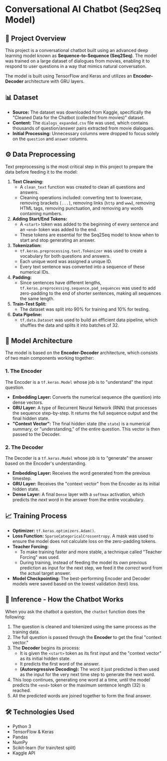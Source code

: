 # Conversational AI Chatbot (Seq2Seq Model)

## 🚀 Project Overview

This project is a conversational chatbot built using an advanced deep learning model known as **Sequence-to-Sequence (Seq2Seq)**. The model was trained on a large dataset of dialogues from movies, enabling it to respond to user questions in a way that mimics natural conversation.

The model is built using TensorFlow and Keras and utilizes an **Encoder-Decoder** architecture with GRU layers.

## 📊 Dataset

* **Source:** The dataset was downloaded from Kaggle, specifically the "Cleaned Data for the Chatbot (collected from movies)" dataset.
* **Content:** The `dialogs_expanded.csv` file was used, which contains thousands of question/answer pairs extracted from movie dialogues.
* **Initial Processing:** Unnecessary columns were dropped to focus solely on the `question` and `answer` columns.

## ⚙️ Data Preprocessing

Text preprocessing is the most critical step in this project to prepare the data before feeding it to the model:

1.  **Text Cleaning:**
    * A `clean_text` function was created to clean all questions and answers.
    * Cleaning operations included: converting text to lowercase, removing brackets `[...]`, removing links (`http` and `www`), removing HTML tags, removing punctuation, and removing any words containing numbers.
2.  **Adding Start/End Tokens:**
    * A `<start>` token was added to the beginning of every sentence and an `<end>` token was added to the end.
    * These tokens are essential for the Seq2Seq model to know when to start and stop generating an answer.
3.  **Tokenization:**
    * `tf.keras.preprocessing.text.Tokenizer` was used to create a vocabulary for both questions and answers.
    * Each unique word was assigned a unique ID.
    * Every text sentence was converted into a sequence of these numerical IDs.
4.  **Padding:**
    * Since sentences have different lengths, `tf.keras.preprocessing.sequence.pad_sequences` was used to add zero-padding to the end of shorter sentences, making all sequences the same length.
5.  **Train-Test Split:**
    * The dataset was split into 90% for training and 10% for testing.
6.  **Data Pipeline:**
    * `tf.data.Dataset` was used to build an efficient data pipeline, which shuffles the data and splits it into batches of 32.

## 🤖 Model Architecture

The model is based on the **Encoder-Decoder** architecture, which consists of two main components working together:

### 1. The Encoder
The Encoder is a `tf.keras.Model` whose job is to "understand" the input question.
* **Embedding Layer:** Converts the numerical sequence (the question) into dense vectors.
* **GRU Layer:** A type of Recurrent Neural Network (RNN) that processes the sequence step-by-step. It returns the full sequence output and the final hidden state.
* **"Context Vector":** The final hidden state (the `state`) is a numerical summary, or "understanding," of the entire question. This vector is then passed to the Decoder.

### 2. The Decoder
The Decoder is a `tf.keras.Model` whose job is to "generate" the answer based on the Encoder's understanding.
* **Embedding Layer:** Receives the word generated from the previous timestep.
* **GRU Layer:** Receives the "context vector" from the Encoder as its initial hidden state.
* **Dense Layer:** A final `Dense` layer with a `softmax` activation, which predicts the *next* word in the answer from the entire vocabulary.

## 📈 Training Process

* **Optimizer:** `tf.keras.optimizers.Adam()`.
* **Loss Function:** `SparseCategoricalCrossentropy`. A mask was used to ensure the model does not calculate loss on the zero-padding tokens.
* **Teacher Forcing:**
    * To make training faster and more stable, a technique called "Teacher Forcing" was used.
    * During training, instead of feeding the model its *own* previous prediction as input for the next step, we feed it the *correct* word from the actual target answer.
* **Model Checkpointing:** The best-performing Encoder and Decoder models were saved based on the lowest validation (test) loss.

## 🔬 Inference - How the Chatbot Works

When you ask the chatbot a question, the `chatbot` function does the following:

1.  The question is cleaned and tokenized using the same process as the training data.
2.  The full question is passed through the **Encoder** to get the final "context vector."
3.  The **Decoder** begins its process:
    * It is given the `<start>` token as its first input and the "context vector" as its initial hidden state.
    * It predicts the first word of the answer.
    * **(Autoregressive Decoding):** The word it just predicted is then used as the input for the very next time step to generate the next word.
4.  This loop continues, generating one word at a time, until the model predicts the `<end>` token or the maximum sentence length (32) is reached.
5.  All the predicted words are joined together to form the final answer.

## 🛠️ Technologies Used

* Python 3
* TensorFlow & Keras
* Pandas
* NumPy
* Scikit-learn (for train/test split)
* Kaggle API
